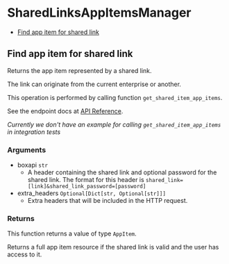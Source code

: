 # SharedLinksAppItemsManager

- [Find app item for shared link](#find-app-item-for-shared-link)

## Find app item for shared link

Returns the app item represented by a shared link.

The link can originate from the current enterprise or another.

This operation is performed by calling function `get_shared_item_app_items`.

See the endpoint docs at
[API Reference](https://developer.box.com/reference/get-shared-items--app-items/).

_Currently we don't have an example for calling `get_shared_item_app_items` in integration tests_

### Arguments

- boxapi `str`
  - A header containing the shared link and optional password for the shared link. The format for this header is `shared_link=[link]&shared_link_password=[password]`
- extra_headers `Optional[Dict[str, Optional[str]]]`
  - Extra headers that will be included in the HTTP request.

### Returns

This function returns a value of type `AppItem`.

Returns a full app item resource if the shared link is valid and
the user has access to it.
